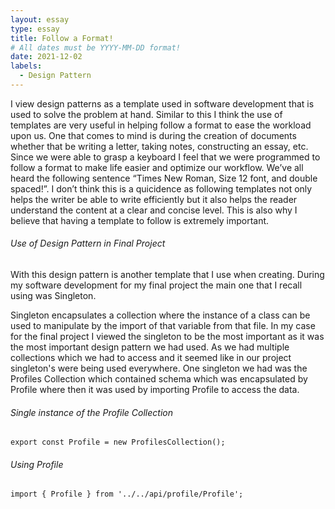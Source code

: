 ```yaml
---
layout: essay
type: essay
title: Follow a Format!
# All dates must be YYYY-MM-DD format!
date: 2021-12-02
labels:
  - Design Pattern
---
```


I view design patterns as a template used in software development that is used to solve the problem at hand. Similar to this I think the use of templates are very useful in helping follow a format to ease the workload upon us. One that comes to mind is during the creation of documents whether that be writing a letter, taking notes, constructing an essay, etc. Since we were able to grasp a keyboard I feel that we were programmed to follow a format to make life easier and optimize our workflow. We’ve all heard the following sentence “Times New Roman, Size 12 font, and double spaced!”. I don’t think this is a quicidence as following templates not only helps the writer be able to write efficiently but it also helps the reader understand the content at a clear and concise level. This is also why I believe that having a template to follow is extremely important. 

###### Use of Design Pattern in Final Project

With this design pattern is another template that I use when creating. During my software development for my final project the main one that I recall using was Singleton.

Singleton encapsulates a collection where the instance of a class can be used to manipulate by the import of that variable from that file. In my case for the final project I viewed the singleton to be the most important as it was the most important design pattern we had used. As we had multiple collections which we had to access and it seemed like in our project singleton's were being used everywhere. One singleton we had was the Profiles Collection which contained schema which was encapsulated by Profile where then it was used by importing Profile to access the data. 

###### Single instance of the Profile Collection
```
export const Profile = new ProfilesCollection();
```
###### Using Profile 
```
import { Profile } from '../../api/profile/Profile';
```

